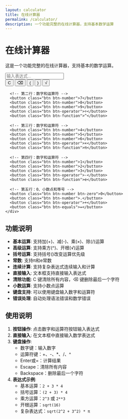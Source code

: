 ```yaml
---
layout: calculator
title: 在线计算器
permalink: /calculator/
description: 一个功能完整的在线计算器，支持基本数学运算
---
```


# 在线计算器

这是一个功能完整的在线计算器，支持基本的数学运算。

<div class="calculator-container">
  <div class="calculator">
    <div class="display">
      <input type="text" id="display" placeholder="输入表达式...">
    </div>
    <div class="buttons">
      <!-- 第一行：清除和功能按钮 -->
      <button class="btn btn-clear">C</button>
      <button class="btn btn-clear">⌫</button>
      <button class="btn btn-parenthesis">(</button>
      <button class="btn btn-parenthesis">)</button>
      <button class="btn btn-function">√</button>
      
      <!-- 第二行：数字和运算符 -->
      <button class="btn btn-number">7</button>
      <button class="btn btn-number">8</button>
      <button class="btn btn-number">9</button>
      <button class="btn btn-operator">÷</button>
      <button class="btn btn-function">^</button>
      
      <!-- 第三行：数字和运算符 -->
      <button class="btn btn-number">4</button>
      <button class="btn btn-number">5</button>
      <button class="btn btn-number">6</button>
      <button class="btn btn-operator">×</button>
      <button class="btn btn-function">π</button>
      
      <!-- 第四行：数字和运算符 -->
      <button class="btn btn-number">1</button>
      <button class="btn btn-number">2</button>
      <button class="btn btn-number">3</button>
      <button class="btn btn-operator">-</button>
      <button class="btn btn-function">e</button>
      
      <!-- 第五行：0、小数点和等号 -->
      <button class="btn btn-number btn-zero">0</button>
      <button class="btn btn-number">.</button>
      <button class="btn btn-operator">+</button>
      <button class="btn btn-equals">=</button>
    </div>
  </div>
</div>

## 功能说明

- **基本运算**: 支持加(+)、减(-)、乘(×)、除(/)运算
- **高级运算**: 支持乘方(^)、开根(√)运算
- **括号运算**: 支持括号()改变运算优先级
- **常数**: 支持π和e常数
- **连续计算**: 支持复杂表达式连续输入和计算
- **直接输入**: 文本框支持直接输入表达式
- **清除功能**: C 键清除所有内容，⌫ 键删除最后一个字符
- **小数运算**: 支持小数点运算
- **键盘支持**: 可以使用键盘输入数字和运算符
- **错误处理**: 自动处理语法错误和数学错误

## 使用说明

1. **按钮操作**: 点击数字和运算符按钮输入表达式
2. **直接输入**: 在文本框中直接输入数学表达式
3. **键盘操作**: 
   - 数字键：输入数字
   - 运算符键：+、-、*、/、^
   - Enter或=：计算结果
   - Escape：清除所有内容
   - Backspace：删除最后一个字符
4. **表达式示例**:
   - 基本运算：`2 + 3 * 4`
   - 括号运算：`(2 + 3) * 4`
   - 乘方运算：`2^3` 或 `2**3`
   - 开根运算：`sqrt(16)`
   - 复杂表达式：`sqrt(2^2 + 3^2) * π`
